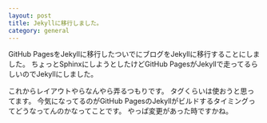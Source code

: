 ```yaml
---
layout: post
title: Jekyllに移行しました。
category: general
---
```

GitHub PagesをJekyllに移行したついでにブログをJekyllに移行することにしました。
ちょっとSphinxにしようとしたけどGitHub PagesがJekyllで走ってるらしいのでJekyllにしました。

これからレイアウトやらなんやら弄るつもりです。
タグくらいは使おうと思ってます。
今気になってるのがGitHub PagesのJekyllがビルドするタイミングってどうなってんのかなってことです。
やっぱ変更があった時ですかね。
